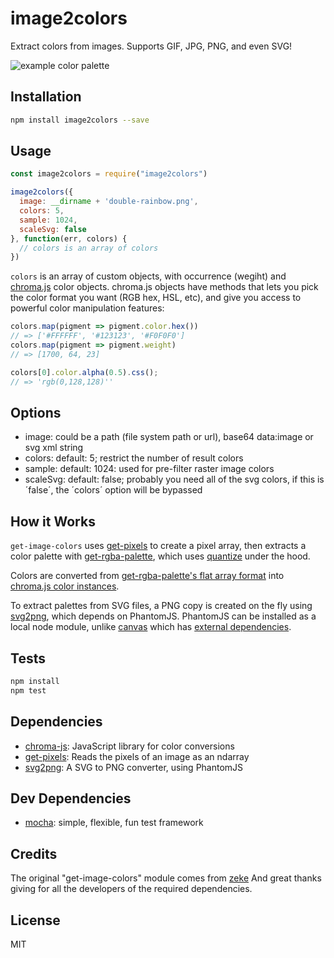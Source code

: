 # image2colors

Extract colors from images. Supports GIF, JPG, PNG, and even SVG!

![example color palette](https://lh3.googleusercontent.com/aygg3azvXF-6uilOc7nS3uKU2UQFasL36pc_kPz-X9tJSAn3d839I32YyVVoD7Yfte52k6MRlh9ZTQroRIlrqqkN9lGWoA5dbZHsmGA_5A4sCvPX2iFa5sqtxOPVAl8uQg5DoEhSlqcdTRB3e58H76D7_5x_CPuj4c9UZ1KIoLQIXRMB0zJ-2PDCI1G_XS1GqH-GxYaSO_VQ6SVKWb5ascQeGi_TJUNbg0iDbiWtD4DEP-We3wEQ23qAE6H1ALDJ1qQXv4cvDfAAS1bpIoHoH9rqBZPVLLs4nCi8srhkFurMZJg7ej1dJwIMMkeLVhW7qb5-FRr5tWkcS9c4EU1-6YA-uuXvmRH5b1f6bjsc1w9G6coIV-6uH3qHDclIfBtbP7Gd4ZmUqMhvrdpqMD9rscl__tIkI-xZW9iPMy8W4Q5m5BmG5eFA16R0x4u0KeWxR_WkD8y3ebiZ2doDJahq8hrqqeokasQNDQ6uIntBwh9hmPsRuQjCagyo-VAcZ2jF4SEt1l3OOfyOrdND2LxQrSIFsMn86sYfb_xTGRGjZasFNO3YTUZBqHpSRTFszCUWMvg1hOdWElggIqDRCSlZhso2RsfCo1XcM-wNQpsXMCAHBnHMMg=w558-h390-no)

## Installation

```sh
npm install image2colors --save
```

## Usage

```js
const image2colors = require("image2colors")

image2colors({
  image: __dirname + 'double-rainbow.png',
  colors: 5,
  sample: 1024,
  scaleSvg: false
}, function(err, colors) {
  // colors is an array of colors
})
```

`colors` is an array of custom objects, with occurrence (wegiht) and [chroma.js](http://gka.github.io/chroma.js) color objects. chroma.js objects have methods that lets you pick the color format you want (RGB hex, HSL, etc), and give you access to powerful color manipulation features:

```js
colors.map(pigment => pigment.color.hex())
// => ['#FFFFFF', '#123123', '#F0F0F0']
colors.map(pigment => pigment.weight)
// => [1700, 64, 23]

colors[0].color.alpha(0.5).css();
// => 'rgb(0,128,128)''
```

## Options

- image: could be a path (file system path or url), base64 data:image or svg xml string
- colors: default: 5; restrict the number of result colors
- sample: default: 1024: used for pre-filter raster image colors
- scaleSvg: default: false; probably you need all of the svg colors, if this is ´false´, the ´colors´ option will be bypassed

## How it Works

`get-image-colors` uses [get-pixels](http://npm.im/get-pixels) to create a pixel array, then extracts a color palette with [get-rgba-palette](http://npm.im/get-rgba-palette), which uses [quantize](http://npm.im/quantize) under the hood.

Colors are converted from [get-rgba-palette's flat array format](https://github.com/mattdesl/get-rgba-palette#palettepixels-count-quality-filter) into [chroma.js color instances](http://gka.github.io/chroma.js/).

To extract palettes from SVG files, a PNG copy is created on the fly using [svg2png](http://npm.im/svg2png), which depends on PhantomJS. PhantomJS can be installed as a local node module, unlike [canvas](http://npm.im/canvas) which has [external dependencies](https://github.com/Automattic/node-canvas#installation).

## Tests

```sh
npm install
npm test
```

## Dependencies

- [chroma-js](https://github.com/gka/chroma.js): JavaScript library for color conversions
- [get-pixels](https://github.com/scijs/get-pixels): Reads the pixels of an image as an ndarray
- [svg2png](https://github.com/domenic/svg2png): A SVG to PNG converter, using PhantomJS

## Dev Dependencies

- [mocha](https://github.com/mochajs/mocha): simple, flexible, fun test framework

## Credits

The original "get-image-colors" module comes from [zeke](https://github.com/zeke/get-image-colors)
And great thanks giving for all the developers of the required dependencies.

## License

MIT

